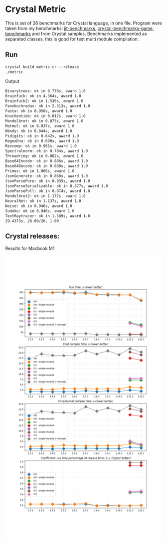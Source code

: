 # Crystal Metric

This is set of 26 benchmarks for Crystal language, in one file. Program were taken from my benchmarks: [jit-benchmarks](https://github.com/kostya/jit-benchmarks), [crystal-benchmarks-game](https://github.com/kostya/crystal-benchmarks-game), [benchmarks](https://github.com/kostya/benchmarks) and from Crystal samples. Benchmarks implemented as separated classes, this is good for test multi module compilation.

## Run

```
crystal build metric.cr --release
./metric
```

Output

```
Binarytrees: ok in 0.776s, award 1.0
Brainfuck: ok in 4.364s, award 1.0
Brainfuck2: ok in 1.536s, award 1.0
Fannkuchredux: ok in 2.313s, award 1.0
Fasta: ok in 0.958s, award 1.0
Knuckeotide: ok in 0.817s, award 1.0
Mandelbrot: ok in 0.873s, award 1.0
Matmul: ok in 0.837s, award 1.0
Nbody: ok in 0.844s, award 1.0
Pidigits: ok in 0.642s, award 1.0
RegexDna: ok in 0.690s, award 1.0
Revcomp: ok in 0.961s, award 1.0
Spectralnorm: ok in 0.784s, award 1.0
Threadring: ok in 0.862s, award 1.0
Base64Encode: ok in 0.886s, award 1.0
Base64Decode: ok in 0.888s, award 1.0
Primes: ok in 1.066s, award 1.0
JsonGenerate: ok in 0.860s, award 1.0
JsonParsePure: ok in 0.935s, award 1.0
JsonParseSerializable: ok in 0.877s, award 1.0
JsonParsePull: ok in 0.874s, award 1.0
Mandelbrot2: ok in 1.177s, award 1.0
NeuralNet: ok in 1.137s, award 1.0
Noise: ok in 0.946s, award 1.0
Sudoku: ok in 0.946s, award 1.0
TextRaytracer: ok in 1.589s, award 1.0
29.4373s, 26.00/26, 1.00
```

## Crystal releases:

Results for Macbook M1

![Crystal releases](https://github.com/kostya/crystal-metric/blob/master/releases.png)

